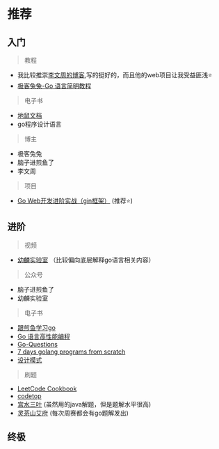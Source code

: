 # 推荐

## 入门

> 教程

* 我比较推崇[李文周的博客](https://www.liwenzhou.com/posts/Go/golang-menu/),写的挺好的，而且他的web项目让我受益匪浅⭐
* [极客兔兔-Go 语言简明教程](https://geektutu.com/post/quick-golang.html)

> 电子书

* [地鼠文档](https://www.topgoer.cn/?page=1)
* go程序设计语言

> 博主

* 极客兔兔
* 脑子进煎鱼了
* 李文周

> 项目

* [Go Web开发进阶实战（gin框架）](https://study.163.com/course/introduction.htm?courseId=1210171207&_trace_c_p_k2_=d34a58ba328741fc925767bf7ed0b6f6) (推荐⭐)

## 进阶

> 视频

* [幼麟实验室](https://www.bilibili.com/video/BV1hv411x7we) （比较偏向底层解释go语言相关内容）

> 公众号

* 脑子进煎鱼了
* 幼麟实验室

> 电子书

* [跟煎鱼学习go](https://eddycjy.gitbook.io/golang/di-1-ke-za-tan)
* [Go 语言高性能编程](https://geektutu.com/post/high-performance-go.html)
* [Go-Questions](https://www.topgoer.cn/docs/goquestions)
* [7 days golang programs from scratch](https://github.com/geektutu/7days-golang)
* [设计模式](https://www.topgoer.cn/docs/golang-design-pattern/golang-design-pattern-1cbgha2ltg796)

> 刷题

* [LeetCode Cookbook](https://books.halfrost.com/leetcode/)
* [codetop](https://codetop.cc/home)
* [宫水三叶](https://leetcode-cn.com/u/ac_oier/) (虽然用的java解题，但是题解水平很高)
* [灵茶山艾府](https://leetcode-cn.com/u/endlesscheng/) (每次周赛都会有go题解发出)

## 终极


